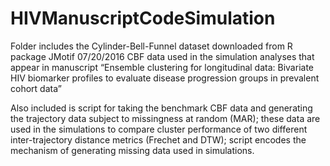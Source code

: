 # HIVManuscriptCodeSimulation
Folder includes the Cylinder-Bell-Funnel dataset downloaded from R package JMotif 07/20/2016
CBF data used in the simulation analyses that appear in manuscript “Ensemble clustering for longitudinal data: Bivariate HIV biomarker profiles to evaluate disease progression groups in prevalent cohort data”

Also included is script for taking the benchmark CBF data and generating the trajectory data subject to missingness at random (MAR); these data
are used in the simulations to compare cluster performance of two different inter-trajectory distance metrics (Frechet and DTW); script encodes the
mechanism of generating missing data used in simulations.
